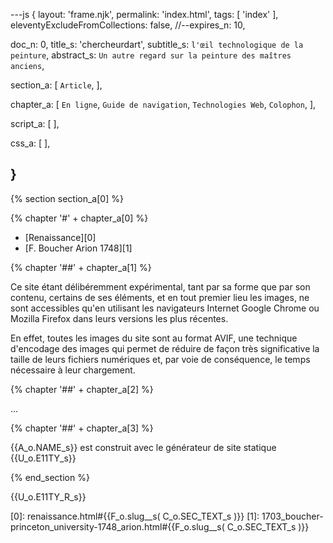 ---js
{
  layout:    'frame.njk',
  permalink: 'index.html',
  tags:      [ 'index' ],
  eleventyExcludeFromCollections: false,
  //--expires_n: 10,


  doc_n:      0,
  title_s:    'chercheurdart',
  subtitle_s: `l'œil technologique de la peinture`,
  abstract_s: `Un autre regard sur la peinture des maîtres anciens`,

  section_a:
  [
    `Article`,
  ],

  chapter_a:
  [
    `En ligne`,
    `Guide de navigation`,
    `Technologies Web`,
    `Colophon`,
  ],

  script_a:
  [
  ],

  css_a:
  [
  ],

}
---
[comment]: # (======================== Avant-propos ========================)

{% section section_a[0] %}

{% chapter '#' + chapter_a[0] %}

+   [Renaissance][0]
+   [F. Boucher Arion 1748][1]


{% chapter '##' + chapter_a[1] %}

Ce site étant délibéremment expérimental, tant par sa forme que par son contenu, certains de ses éléments, et en tout premier lieu les images, ne sont accessibles qu'en utilisant les navigateurs Internet Google Chrome ou Mozilla Firefox dans leurs versions les plus récentes.

En effet, toutes les images du site sont au format AVIF, une technique d'encodage des images qui permet de réduire de façon très significative la taille de leurs fichiers numériques et, par voie de conséquence, le temps nécessaire à leur chargement.

{% chapter '##' + chapter_a[2] %}

...

{% chapter '##' + chapter_a[3] %}

{{A_o.NAME_s}} est construit avec le générateur de site statique  {{U_o.E11TY_s}}

{% end_section %}

[comment]: # (======================== Links ========================)

{{U_o.E11TY_R_s}}

[0]: renaissance.html#{{F_o.slug__s( C_o.SEC_TEXT_s )}}
[1]: 1703_boucher-princeton_university-1748_arion.html#{{F_o.slug__s( C_o.SEC_TEXT_s )}}